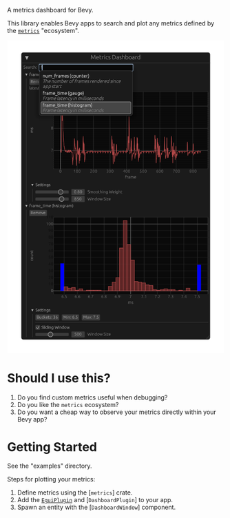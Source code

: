 A metrics dashboard for Bevy.

This library enables Bevy apps to search and plot any metrics defined by
the [`metrics`](https://metrics.rs/) "ecosystem".

![screen](https://raw.githubusercontent.com/bonsairobo/bevy_metrics_dashboard/main/images/screen.png)

# Should I use this?

1. Do you find custom metrics useful when debugging?
1. Do you like the `metrics` ecosystem?
1. Do you want a cheap way to observe your metrics directly within your Bevy app?

# Getting Started

See the "examples" directory.

Steps for plotting your metrics:

  1. Define metrics using the [`metrics`] crate.
  1. Add the [`EguiPlugin`][egui_plugin] and [`DashboardPlugin`] to your app.
  1. Spawn an entity with the [`DashboardWindow`] component.

[egui_plugin]: bevy_egui::EguiPlugin

